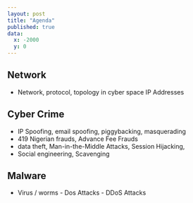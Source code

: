 ```yaml
---
layout: post
title: "Agenda"
published: true
data:
  x: -2000
  y: 0
---
```

## Network
  + Network, protocol, topology in cyber space IP Addresses 

## Cyber Crime 
  + IP Spoofing, email spoofing, piggybacking, masquerading
  + 419 Nigerian frauds, Advance Fee Frauds
  + data theft, Man-in-the-Middle Attacks, Session Hijacking, 
  + Social engineering, Scavenging 

## Malware
  + Virus / worms - Dos Attacks - DDoS Attacks

